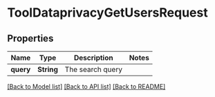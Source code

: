 # ToolDataprivacyGetUsersRequest

## Properties

Name | Type | Description | Notes
------------ | ------------- | ------------- | -------------
**query** | **String** | The search query | 

[[Back to Model list]](../README.md#documentation-for-models) [[Back to API list]](../README.md#documentation-for-api-endpoints) [[Back to README]](../README.md)


